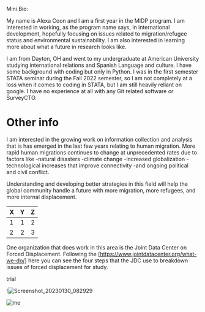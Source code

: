 Mini Bio:

My name is Alexa Coon and I am a first year in the MIDP program. I am interested in 
working, as the program name says, in international development, hopefully focusing 
on issues related to migration/refugee status and environmental sustainability. I am 
also interested in learning more about what a future in research looks like.

I am from Dayton, OH and went to my undergraduate at American University studying
international relations and Spanish Language and culture. I have some background 
with coding but only in Python. I was in the first semester STATA seminar during the 
Fall 2022 semester, so I am not completely at a loss when it comes to coding in STATA,
but I am still heavily reliant on google. I have no experience at all with any Git
related software or SurveyCTO. 


Other info 
=============
I am interested in the growing work on information collection and analysis that is has emerged in the last few years relating to human migration. More rapid human migrations continues to change at unprecedented rates due to factors like
-natural disasters
-climate change
-increased globalization
-technological increases that improve connectivity
-and ongoing political and civil conflict.

Understanding and developing better strategies in this field will help the global community handle a future with more migration, more refugees, and more internal displacement. 

|X       | Y | Z  |
|--------|:-:|-:  |
| 1      | 1 |2   |
| 2      | 2 |3   |

One organization that does work in this area is the Joint Data Center on Forced Displacement. Following the [https://www.jointdatacenter.org/what-we-do/] here you can see the four steps that the JDC use to breakdown issues of forced displacement for study.

trial

!![Screenshot_20230130_082929](https://user-images.githubusercontent.com/122833872/217023646-a21a4392-baf3-457c-ba51-ad059587505d.png)

![me](https://user-images.githubusercontent.com/122833872/217031079-c8dd682d-a4e1-4b28-849b-3bf6d30dea36.png)


